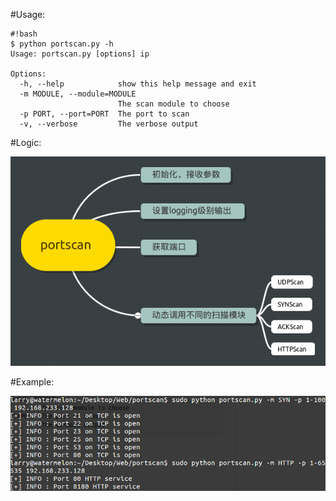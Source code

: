 #Usage:

    #!bash
    $ python portscan.py -h
    Usage: portscan.py [options] ip    

    Options:
      -h, --help            show this help message and exit
      -m MODULE, --module=MODULE
                            The scan module to choose
      -p PORT, --port=PORT  The port to scan
      -v, --verbose         The verbose output

#Logic:

![](./doc/logic.png)

#Example:

![](./doc/example.png)

